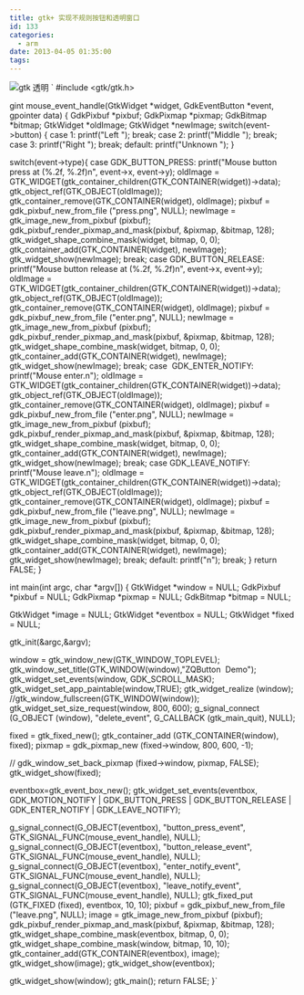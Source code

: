 ```yaml
---
title: gtk+ 实现不规则按钮和透明窗口
id: 133
categories:
  - arm
date: 2013-04-05 01:35:00
tags:
---
```


![gtk 透明](http://www.madhex.com/data/attachment/forum/201011/25/131752u3yyhr30h3648r63.png "gtk 透明")<!--more-->
`
#include &lt;gtk/gtk.h&gt;

<!-- more -->
gint mouse_event_handle(GtkWidget *widget, GdkEventButton *event, gpointer data)
{
GdkPixbuf *pixbuf;
GdkPixmap *pixmap;
GdkBitmap *bitmap;
GtkWidget *oldImage;
GtkWidget *newImage;
switch(event-&gt;button) {
case 1:
printf("Left ");
break;
case 2:
printf("Middle ");
break;
case 3:
printf("Right ");
break;
default:
printf("Unknown ");
}

switch(event-&gt;type){
case GDK_BUTTON_PRESS:
printf("Mouse button press at (%.2f, %.2f)n", event-&gt;x, event-&gt;y);
oldImage = GTK_WIDGET(gtk_container_children(GTK_CONTAINER(widget))-&gt;data);
gtk_object_ref(GTK_OBJECT(oldImage));
gtk_container_remove(GTK_CONTAINER(widget), oldImage);
pixbuf = gdk_pixbuf_new_from_file ("press.png", NULL);
newImage = gtk_image_new_from_pixbuf (pixbuf);
gdk_pixbuf_render_pixmap_and_mask(pixbuf, &amp;pixmap, &amp;bitmap, 128);
gtk_widget_shape_combine_mask(widget, bitmap, 0, 0);
gtk_container_add(GTK_CONTAINER(widget), newImage);
gtk_widget_show(newImage);
break;
case GDK_BUTTON_RELEASE:
printf("Mouse button release at (%.2f, %.2f)n", event-&gt;x, event-&gt;y);
oldImage = GTK_WIDGET(gtk_container_children(GTK_CONTAINER(widget))-&gt;data);
gtk_object_ref(GTK_OBJECT(oldImage));
gtk_container_remove(GTK_CONTAINER(widget), oldImage);
pixbuf = gdk_pixbuf_new_from_file ("enter.png", NULL);
newImage = gtk_image_new_from_pixbuf (pixbuf);
gdk_pixbuf_render_pixmap_and_mask(pixbuf, &amp;pixmap, &amp;bitmap, 128);
gtk_widget_shape_combine_mask(widget, bitmap, 0, 0);
gtk_container_add(GTK_CONTAINER(widget), newImage);
gtk_widget_show(newImage);
break;
case  GDK_ENTER_NOTIFY:
printf("Mouse enter.n");
oldImage = GTK_WIDGET(gtk_container_children(GTK_CONTAINER(widget))-&gt;data);
gtk_object_ref(GTK_OBJECT(oldImage));
gtk_container_remove(GTK_CONTAINER(widget), oldImage);
pixbuf = gdk_pixbuf_new_from_file ("enter.png", NULL);
newImage = gtk_image_new_from_pixbuf (pixbuf);
gdk_pixbuf_render_pixmap_and_mask(pixbuf, &amp;pixmap, &amp;bitmap, 128);
gtk_widget_shape_combine_mask(widget, bitmap, 0, 0);
gtk_container_add(GTK_CONTAINER(widget), newImage);
gtk_widget_show(newImage);
break;
case GDK_LEAVE_NOTIFY:
printf("Mouse leave.n");
oldImage = GTK_WIDGET(gtk_container_children(GTK_CONTAINER(widget))-&gt;data);
gtk_object_ref(GTK_OBJECT(oldImage));
gtk_container_remove(GTK_CONTAINER(widget), oldImage);
pixbuf = gdk_pixbuf_new_from_file ("leave.png", NULL);
newImage = gtk_image_new_from_pixbuf (pixbuf);
gdk_pixbuf_render_pixmap_and_mask(pixbuf, &amp;pixmap, &amp;bitmap, 128);
gtk_widget_shape_combine_mask(widget, bitmap, 0, 0);
gtk_container_add(GTK_CONTAINER(widget), newImage);
gtk_widget_show(newImage);
break;
default:
printf("n");
break;
}
return FALSE;
}

int main(int argc, char *argv[])
{
GtkWidget *window = NULL;
GdkPixbuf *pixbuf = NULL;
GdkPixmap *pixmap = NULL;
GdkBitmap *bitmap = NULL;

GtkWidget *image = NULL;
GtkWidget *eventbox = NULL;
GtkWidget *fixed = NULL;

gtk_init(&amp;argc,&amp;argv);

window = gtk_window_new(GTK_WINDOW_TOPLEVEL);
gtk_window_set_title(GTK_WINDOW(window),"ZQButton  Demo");
gtk_widget_set_events(window, GDK_SCROLL_MASK);
gtk_widget_set_app_paintable(window,TRUE);
gtk_widget_realize (window);
//gtk_window_fullscreen(GTK_WINDOW(window));
gtk_widget_set_size_request(window, 800, 600);
g_signal_connect (G_OBJECT (window), "delete_event", G_CALLBACK (gtk_main_quit), NULL);

fixed = gtk_fixed_new();
gtk_container_add (GTK_CONTAINER(window), fixed);
pixmap = gdk_pixmap_new (fixed-&gt;window, 800, 600, -1);

// gdk_window_set_back_pixmap (fixed-&gt;window, pixmap, FALSE);
gtk_widget_show(fixed);

eventbox=gtk_event_box_new();
gtk_widget_set_events(eventbox, GDK_MOTION_NOTIFY | GDK_BUTTON_PRESS | GDK_BUTTON_RELEASE
| GDK_ENTER_NOTIFY | GDK_LEAVE_NOTIFY);

g_signal_connect(G_OBJECT(eventbox), "button_press_event", GTK_SIGNAL_FUNC(mouse_event_handle), NULL);
g_signal_connect(G_OBJECT(eventbox), "button_release_event", GTK_SIGNAL_FUNC(mouse_event_handle), NULL);
g_signal_connect(G_OBJECT(eventbox), "enter_notify_event", GTK_SIGNAL_FUNC(mouse_event_handle), NULL);
g_signal_connect(G_OBJECT(eventbox), "leave_notify_event", GTK_SIGNAL_FUNC(mouse_event_handle), NULL);
gtk_fixed_put (GTK_FIXED (fixed), eventbox, 10, 10);
pixbuf = gdk_pixbuf_new_from_file ("leave.png", NULL);
image = gtk_image_new_from_pixbuf (pixbuf);
gdk_pixbuf_render_pixmap_and_mask(pixbuf, &amp;pixmap, &amp;bitmap, 128);
gtk_widget_shape_combine_mask(eventbox, bitmap, 0, 0);
gtk_widget_shape_combine_mask(window, bitmap, 10, 10);
gtk_container_add(GTK_CONTAINER(eventbox), image);
gtk_widget_show(image);
gtk_widget_show(eventbox);

gtk_widget_show(window);
gtk_main();
return FALSE;
}`
